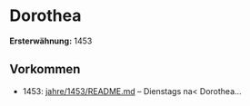 # Dorothea

**Ersterwähnung:** 1453

## Vorkommen
- 1453: [jahre/1453/README.md](../jahre/1453/README.md) – Dienstags na< Dorothea...
